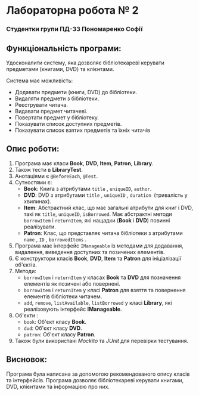 # Лабораторна робота № 2
### Студентки групи ПД-33 Пономаренко Софії

## Функціональність програми:
Удосконалити систему, яка дозволяє бібліотекареві керувати предметами (книгами, DVD) та клієнтами.

Система має можливість:

- Додавати предмети (книги, DVD) до бібліотеки.
- Видаляти предмети з бібліотеки.
- Реєструвати читача.
- Видавати предмет читачеві.
- Повертати предмет у бібліотеку.
- Показувати список доступних предметів.
- Показувати список взятих предметів та їхніх читачів

## Опис роботи:

1. Програма має класи **Book**, **DVD**, **Item**, **Patron**, **Library**.
2. Також тести в **LibraryTest**.
3. Анотаціями є `@BeforeEach`, `@Test`.
4. Сутностями є:
   - **Book**: Книга з атрибутами `title` , `uniqueID`, `author`.
   - **DVD**: DVD з атрибутами `title` , `uniqueID` , `duration `(тривалість у хвилинах).
   - **Item**: Абстрактний клас, що має загальні атрибути для книг і DVD, такі як `title`, `uniqueID`, `isBorrowed`. Має абстрактні методи `borrowItem` і `returnItem`, які нащадки (**Book** і **DVD**) повинні реалізувати.
   - **Patron**: Клас, що представляє читача бібліотеки з атрибутами `name` , `ID` , `borrowedItems` .
5. Програма має інтерфейс `IManageable` із методами для додавання, видалення, виведення доступних та позичених елементів.
6. Є конструктори класів **Book**, **DVD**, **Item** та **Patron** для ініціалізації об'єктів.
7. Методи: 
   - `borrowItem` і `returnItem` у класах **Book** та **DVD** для позначення елементів як позичені або повернені.
   - `borrowItem` і `returnItem` у класі **Patron** для взяття та повернення елементів бібліотеки читачем.
   - `add`, `remove`, `listAvailable`, `listBorrowed` у класі **Library**, які реалізовують інтерфейс **IManageable**.
8. Об'єкти :
   - `book`: Об'єкт класу **Book**.
   - `dvd`: Об'єкт класу **DVD**.
   - `patron`: Об'єкт класу **Patron**.
9. Також були використані *Mockito* та *JUnit* для перевірки тестування.

## Висновок:
Програма була написана за допомогою рекомендованого опису класів та інтерфейсів. Програма дозволяє бібліотекареві
керувати книгами, DVD, клієнтами та інформацією про них.